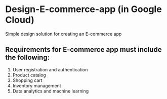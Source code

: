 # Design-E-commerce-app (in Google Cloud)
Simple design solution for creating an E-commerce app 

## Requirements for E-commerce app must include the following:
1. User registration and authentication
2. Product catalog
3. Shopping cart
4. Inventory management
5. Data analytics and machine learning 
